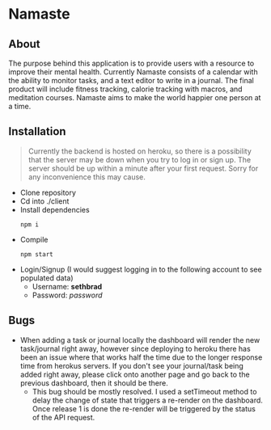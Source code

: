 # Namaste
## About
The purpose behind this application is to provide users with a resource to improve their mental health. Currently Namaste consists of a calendar with the ability to monitor tasks, and a text editor to write in a journal. The final product will include fitness tracking, calorie tracking with macros, and meditation courses. Namaste aims to make the world happier one person at a time.

## Installation
> Currently the backend is hosted on heroku, so there is a possibility that the server may be down when you try to log in or sign up. The server should be up within a minute after your first request. Sorry for any inconvenience this may cause.
* Clone repository <br>
* Cd into ./client <br>
* Install dependencies <br>
  ```
  npm i
  ``` 
* Compile <br>
  ```
  npm start
  ``` 
* Login/Signup (I would suggest logging in to the following account to see populated data) <br>
    * Username: **sethbrad**
    * Password: *password*

## Bugs
* When adding a task or journal locally the dashboard will render the new task/journal right away, however since deploying to heroku there has been an issue where that works half the time due to the longer response time from herokus servers. If you don't see your journal/task being added right away, please click onto another page and go back to the previous dashboard, then it should be there.
    * This bug should be mostly resolved. I used a setTimeout method to delay the change of state that triggers a re-render on the dashboard. Once release 1 is done the re-render will be triggered by the status of the API request.
